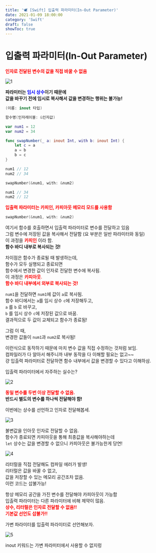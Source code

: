 ```yaml
---
title: '🕊 [Swift] 입출력 파라미터(In-Out Parameter)'
date: 2021-01-09 18:00:00
category: 'Swift'
draft: false
showToc: true
---
```


# 입출력 파라미터(In-Out Parameter)

<span style="color: red;">**인자로 전달된 변수의 값을 직접 바꿀 수 없음**</span>

![1](https://user-images.githubusercontent.com/55340876/110238739-9362c100-7f86-11eb-8224-207b6d7458dd.png)

**파라미터는 <span style="color: blue;">임시 상수</span>이기 때문에  
값을 바꾸기 전에 임시로 복사해서 값을 변경하는 행위는 불가능!**

```swift
(이름: inout 타입)

함수명(인자레이블: &인자값)
```

```swift
var num1 = 12
var num2 = 34

func swapNumber(_ a: inout Int, with b: inout Int) {
    let c = a
    a = b
    b = c
}

num1 // 12
num2 // 34

swapNumber(&num1, with: &num2)

num1 // 34
num2 // 12
```

<span style="color: red;">**입출력 파라미터는 카피인, 카피아웃 메모리 모드를 사용함**</span>

```swift
swapNumber(&num1, with: &num2)
```

여기서 함수를 호출하면서 입출력 파라미터로 변수를 전달하고 있음  
그럼 변수에 저장된 값을 복사해서 전달함 (요 부분은 일반 파라미터와 동일)  
이 과정을 <span style="color: red;">**카피인**</span> 이라 함.  
**함수 바디 내부로 복사되는 것!**

차이점은 함수가 종료될 때 발생하는데,  
함수가 모두 실행되고 종료되면  
함수에서 변경한 값이 인자로 전달한 변수에 복사됨.  
이 과정은 <span style="color: red;">**카피아웃**<span>.  
**함수 바디 내부에서 외부로 복사되는 것!**

`num1`을 전달하면 `num1`에 값이 `a`로 복사됨.  
함수 바디에서는 `a`를 임시 상수 `c`에 저장해두고,  
`a` 를 `b` 로 바꾸고,  
`b` 를 임시 상수 `c`에 저장된 값으로 바꿈.  
결과적으로 두 값이 교체되고 함수가 종료됨!

그럼 이 때,  
변경한 값들이 `num1`과 `num2`로 복사됨!

이런식으로 동작하기 때문에 마치 변수 값을 직접 수정하는 것처럼 보임.  
컴파일러가 다 알아서 해주니까 내부 동작을 다 이해할 필요는 없고~~  
걍 입출력 파라미터로 전달하면 함수 내부에서 값을 변경할 수 있다고 이해하삼.

입출력 파라미터에서 자주하는 실수는?

![2](https://user-images.githubusercontent.com/55340876/110238737-9362c100-7f86-11eb-9e4e-821d757bbf9d.png)

<span style="color: red;">**동일 변수를 두번 이상 전달할 수 없음.**</span>  
**반드시 별도의 변수를 하나씩 전달해야 함!**

이번에는 상수를 선언하고 인자로 전달해봅세.

![3](https://user-images.githubusercontent.com/55340876/110238736-92ca2a80-7f86-11eb-80ae-bd9c97cfc542.png)

불변값을 인아웃 인자로 전달할 수 없음.  
함수가 종료되면 카피아웃을 통해 최종값을 복사해야하는데  
`let` 상수는 값을 변경할 수 없으니 카피아웃은 불가능한게 당연!

![4](https://user-images.githubusercontent.com/55340876/110238733-9198fd80-7f86-11eb-80f5-00c7f648b4c7.png)

리터럴을 직접 전달해도 컴파일 에러가 발생!  
리터럴은 값을 바꿀 수 없고,  
값을 저장할 수 있는 메모리 공간조차 없음.  
이런 코드는 삽불가능!

항상 메모리 공간을 가진 변수를 전달해야 카피아웃이 가능함  
입출력 파라미터는 다른 파라미터에 비해 제약이 많음.  
<span style="color: red;">**상수, 리터럴은 인자로 전달할 수 없음!!  
기본값 선언도 삽불가!!**</span>

가변 파라미터를 입출력 파라미터로 선언해보자.

![5](https://user-images.githubusercontent.com/55340876/110238731-8fcf3a00-7f86-11eb-9b5b-ef9b06b65d6f.png)

inout 키워드는 가변 파라미터에서 사용할 수 없지렁
